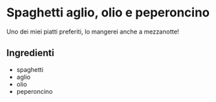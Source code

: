 # Spaghetti aglio, olio e peperoncino

Uno dei miei piatti preferiti, lo mangerei anche a mezzanotte!

## Ingredienti

* spaghetti 
* aglio
* olio
* peperoncino

